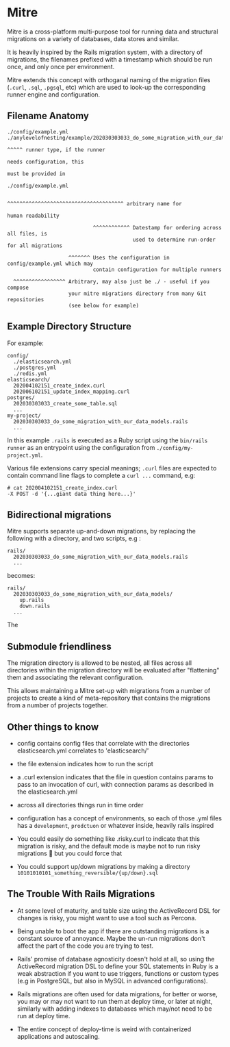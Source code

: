 # Mitre

Mitre is a cross-platform multi-purpose tool for running data and structural migrations on a variety of databases, data stores and similar.

It is heavily inspired by the Rails migration system, with a directory of migrations, the filenames prefixed with a timestamp which should be run once, and only once per environment.

Mitre extends this concept with orthoganal naming of the migration files (`.curl`, `.sql`, `.pgsql`, etc) which are used to look-up the corresponding runner engine and configuration.

## Filename Anatomy

```
./config/example.yml
./anylevelofnesting/example/202030303033_do_some_migration_with_our_data_models.rails
                                                                                ^^^^^ runner type, if the runner
                                                                                      needs configuration, this
                                                                                      must be provided in
                                                                                      ./config/example.yml

                                         ^^^^^^^^^^^^^^^^^^^^^^^^^^^^^^^^^^^^^^ arbitrary name for
                                                                                human readability

                            ^^^^^^^^^^^^ Datestamp for ordering across all files, is
                                         used to determine run-order for all migrations

                    ^^^^^^^ Uses the configuration in config/example.yml which may
                            contain configuration for multiple runners

  ^^^^^^^^^^^^^^^^^ Arbitrary, may also just be ./ - useful if you compose
                    your mitre migrations directory from many Git repositories
                    (see below for example)

```

## Example Directory Structure

For example:

```
config/
  ./elasticsearch.yml
  ./postgres.yml
  ./redis.yml
elasticsearch/
  202004102151_create_index.curl
  202006102151_update_index_mapping.curl
postgres/
  202030303033_create_some_table.sql
  ...
my-project/
  202030303033_do_some_migration_with_our_data_models.rails
  ...
```

In this example `.rails` is executed as a Ruby script using the `bin/rails runner` as an entrypoint using the configuration from `./config/my-project.yml`.

Various file extensions carry special meanings; `.curl` files are expected to contain command line flags to complete a `curl ...` command, e.g:

```
# cat 202004102151_create_index.curl
-X POST -d '{...giant data thing here...}'
```

## Bidirectional migrations

Mitre supports separate up-and-down migrations, by replacing the following with a directory, and two scripts, e.g :

```
rails/
  202030303033_do_some_migration_with_our_data_models.rails
  ...
```

becomes:

```
rails/
  202030303033_do_some_migration_with_our_data_models/
    up.rails
    down.rails
  ...
```

The

## Submodule friendliness

The migration directory is allowed to be nested, all files across all directories within the migration directory will be evaluated after "flattening" them and associating the relevant configuration.

This allows maintaining a Mitre set-up with migrations from a number of projects to create a kind of meta-repository that contains the migrations from a number of projects together.

## Other things to know

- config contains config files that correlate with the directories elasticsearch.yml correlates to 'elasticsearch/'

- the file extension indicates how to run the script

- a .curl extension indicates that the file in question contains params to pass to an invocation of curl, with connection params as described in the elasticsearch.yml

- across all directories things run in time order

- configuration has a concept of environments, so each of those .yml files has a `development`, `prodctuon` or whatever inside, heavily rails inspired

- You could easily do something like .risky.curl to indicate that this migration is risky, and the default mode is maybe not to run risky migrations :shrug: but you could force that

- You could support up/down migrations by making a directory `10101010101_something_reversible/{up/down}.sql`

## The Trouble With Rails Migrations

- At some level of maturity, and table size using the ActiveRecord DSL for changes is risky, you might want to use a tool such as Percona.

- Being unable to boot the app if there are outstanding migrations is a constant source of annoyance. Maybe the un-run migrations don't affect the part of the code you are trying to test.

- Rails' promise of database agnosticity doesn't hold at all, so using the ActiveRecord migration DSL to define your SQL statements in Ruby is a weak abstraction if you want to use triggers, functions or custom types (e.g in PostgreSQL, but also in MySQL in advanced configurations).

- Rails migrations are often used for data migrations, for better or worse, you may or may not want to run them at deploy time, or later at night, similarly with adding indexes to databases which may/not need to be run at deploy time.

- The entire concept of deploy-time is weird with containerized applications and autoscaling.
